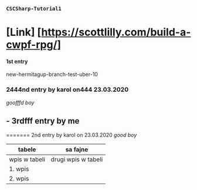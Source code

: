 ### ````CSCSharp-Tutorial1````
# [Link] [https://scottlilly.com/build-a-cwpf-rpg/]

#### 1st entry


new-hermitagup-branch-test-uber-10
### 2444nd entry by karol on444 23.03.2020
*goofffd boy*

## - **3rdfff entry by me**
=======
2nd entry by karol on 23.03.2020
*good boy*



|tabele|sa fajne|
|--------|-----------|
|wpis w tabeli|drugi wpis w tabeli|
|1. wpis |
|2. wpis |

